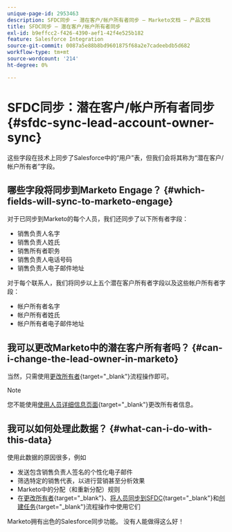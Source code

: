 ```yaml
---
unique-page-id: 2953463
description: SFDC同步 — 潜在客户/帐户所有者同步 — Marketo文档 — 产品文档
title: SFDC同步 — 潜在客户/帐户所有者同步
exl-id: b9effcc2-f426-4390-aef1-42f4e525b182
feature: Salesforce Integration
source-git-commit: 0087a5e88b8bd9601875f68a2e7cadeebdb5d682
workflow-type: tm+mt
source-wordcount: '214'
ht-degree: 0%

---
```


# SFDC同步：潜在客户/帐户所有者同步 {#sfdc-sync-lead-account-owner-sync}

这些字段在技术上同步了Salesforce中的“用户”表，但我们会将其称为“潜在客户/帐户所有者”字段。

## 哪些字段将同步到Marketo Engage？ {#which-fields-will-sync-to-marketo-engage}

对于已同步到Marketo的每个人员，我们还同步了以下所有者字段：

* 销售负责人名字
* 销售负责人姓氏
* 销售所有者职务
* 销售负责人电话号码
* 销售负责人电子邮件地址

对于每个联系人，我们将同步以上五个潜在客户所有者字段以及这些帐户所有者字段：

* 帐户所有者名字
* 帐户所有者姓氏
* 帐户所有者电子邮件地址

## 我可以更改Marketo中的潜在客户所有者吗？ {#can-i-change-the-lead-owner-in-marketo}

当然，只需使用[更改所有者](/help/marketo/product-docs/core-marketo-concepts/smart-campaigns/salesforce-flow-actions/change-owner.md){target="_blank"}流程操作即可。

>[!NOTE]
>
>您不能使用[使用人员详细信息页面](/help/marketo/product-docs/core-marketo-concepts/smart-lists-and-static-lists/managing-people-in-smart-lists/using-the-person-detail-page.md){target="_blank"}更改所有者信息。

## 我可以如何处理此数据？ {#what-can-i-do-with-this-data}

使用此数据的原因很多，例如

* 发送包含销售负责人签名的个性化电子邮件
* 筛选特定的销售代表，以进行营销甚至分析效果
* Marketo中的分配（和重新分配）规则
* 在[更改所有者](/help/marketo/product-docs/core-marketo-concepts/smart-campaigns/salesforce-flow-actions/change-owner.md){target="_blank"}、[将人员同步到SFDC](/help/marketo/product-docs/core-marketo-concepts/smart-campaigns/salesforce-flow-actions/sync-person-to-sfdc.md){target="_blank"}和[创建任务](/help/marketo/product-docs/core-marketo-concepts/smart-campaigns/salesforce-flow-actions/create-task.md){target="_blank"}流程操作中使用它们

Marketo拥有出色的Salesforce同步功能。 没有人能做得这么好！
